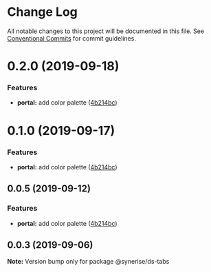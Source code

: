# Change Log

All notable changes to this project will be documented in this file.
See [Conventional Commits](https://conventionalcommits.org) for commit guidelines.

# 0.2.0 (2019-09-18)


### Features

* **portal:** add color palette ([4b214bc](https://github.com/synerise/ds/commit/4b214bc))





# 0.1.0 (2019-09-17)


### Features

* **portal:** add color palette ([4b214bc](https://github.com/synerise/ds/commit/4b214bc))





## 0.0.5 (2019-09-12)


### Features

* **portal:** add color palette ([4b214bc](https://github.com/synerise/ds/commit/4b214bc))





## 0.0.3 (2019-09-06)

**Note:** Version bump only for package @synerise/ds-tabs
